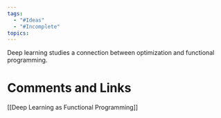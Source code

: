 ```yaml
---
tags:
  - "#Ideas"
  - "#Incomplete"
topics:
---
```

Deep learning studies a connection between optimization and functional programming.


# Comments and Links
[[Deep Learning as Functional Programming]]
